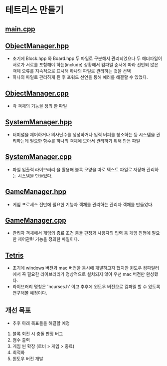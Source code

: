 # 테트리스 만들기
## [main.cpp](/Tetris/main.cpp)

## [ObjectManager.hpp](/Tetris/include/ObjectManager.hpp)
- 초기에 Block.hpp 와 Board.hpp 두 파일로 구분해서 관리되었으나 두 해더파일이 서로가 서로를 포함해야 하는(include) 상황에서 컴파일 순서에 따라 선언되 않은 객체 오류를 지속적으로 표시해 하나의 파일로 관리하는 것을 선택
- 하나의 파일로 관리하게 된 후 포워드 선언을 통해 에러를 해결할 수 있었다.

## [ObjectManager.cpp](/Tetris/source/ObjectManager.cpp)
- 각 객체의 기능을 정의 한 파일

## [SystemManager.hpp](/Tetris/include/SystemManager.hpp)
- 터미널을 제어하거나 의사난수를 생성하거나 입력 버퍼를 청소하는 등 시스템을 관리하는데 필요한 함수를 하나의 객체에 모아서 관리하기 위해 만든 파일

## [SystemManager.cpp](/Tetris/source/SystemManager.cpp)
- 파일 입출력 라이브러리 <fstream>을 활용해 블록 모양을 따로 텍스트 파일로 저장해 관리하는 시스템을 만들었다.

## [GameManager.hpp](/Tetris/include/GameManager.hpp)
- 게임 프로세스 전반에 필요한 기능과 객체를 관리하는 관리자 객체를 만들었다.

## [GameManager.cpp](/Tetris/source/GameManager.cpp)
- 관리자 객체에서 게임의 종료 조건 충돌 판정과 사용자의 입력 등 게임 진행에 필요한 제어관련 기능을 정의한 파일이다. 

## [Tetris](/build/Clang%2015.0.0%20arm64-apple-darwin23.4.0/Tetris/Tetris)
- 초기에 windows 버전과 mac 버전을 동시에 개발하고자 했지만 윈도우 컴파일러에서 꼭 필요한 라이브러리가 정상적으로 설치되지 않아 우선 mac 버전만 완성했다.
- 라이브러리 명칭은 'ncurses.h' 이고 추후에 윈도우 버전으로 컴파일 할 수 있도록 연구해볼 예정이다.

## 개선 목표
- 추후 아래 목표들을 해결할 예정
1. 블록 회전 시 충돌 판정 버그
2. 점수 출력
3. 게임 씬 확장 (로비 > 게임 > 종료)
4. 최적화
5. 윈도우 버전 개발